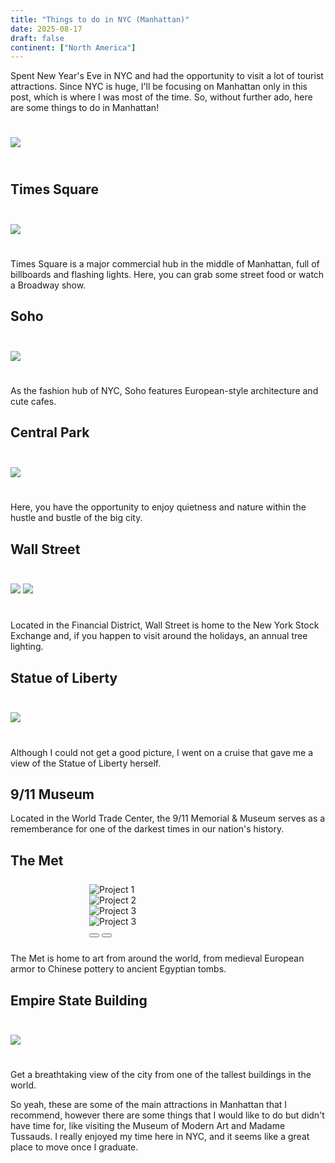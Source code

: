 ```yaml
---
title: "Things to do in NYC (Manhattan)"
date: 2025-08-17
draft: false
continent: ["North America"]
---
```


Spent New Year's Eve in NYC and had the opportunity to visit a lot of tourist attractions. Since NYC is huge, I'll be focusing on Manhattan only in this post, which is where I was most of the time. So, without further ado, here are some things to do in Manhattan!

<!--more-->

<img src="/images/nyc/nycCover.png" class="mx-auto d-block" style="max-width: 50%; margin-top: 5%; margin-bottom: 5%;">

## Times Square

<img src="/images/nyc/timesSquare.png" class="mx-auto d-block" style="max-width: 50%; margin-top: 5%; margin-bottom: 5%;">

Times Square is a major commercial hub in the middle of Manhattan, full of billboards and flashing lights. Here, you can grab some street food or watch a Broadway show.

## Soho

<img src="/images/nyc/soho.png" class="mx-auto d-block" style="max-width: 50%; margin-top: 5%; margin-bottom: 5%;">

As the fashion hub of NYC, Soho features European-style architecture and cute cafes.

## Central Park

<img src="/images/nyc/centralPark.png" class="mx-auto d-block" style="max-width: 50%; margin-top: 5%; margin-bottom: 5%;">

Here, you have the opportunity to enjoy quietness and nature within the hustle and bustle of the big city.

## Wall Street

<div class="container">
   <div class="row">
          <img src="/images/nyc/ws1.png" class="mx-auto d-block" style="max-width: 50%; margin-top: 5%; margin-bottom: 5%;">
          <img src="/images/nyc/ws2.png" class="mx-auto d-block" style="max-width: 50%; margin-top: 5%; margin-bottom: 5%;">
    </div>
</div>

Located in the Financial District, Wall Street is home to the New York Stock Exchange and, if you happen to visit around the holidays, an annual tree lighting.

## Statue of Liberty

<img src="/images/nyc/liberty.png" class="mx-auto d-block" style="max-width: 50%; margin-top: 5%; margin-bottom: 5%;">

Although I could not get a good picture, I went on a cruise that gave me a view of the Statue of Liberty herself.

## 9/11 Museum

Located in the World Trade Center, the 9/11 Memorial & Museum serves as a rememberance for one of the darkest times in our nation's history.

## The Met

<div id="carouselExample" class="carousel slide" data-bs-ride="carousel" style="max-width: 50%; margin-top: 5%; margin-bottom: 5%; margin-left: 25%;">
  <div class="carousel-inner">
    <div class="carousel-item active">
      <img src="/images/nyc/met1.png" class="d-block w-100" alt="Project 1">
    </div>
    <div class="carousel-item">
      <img src="/images/nyc/met2.png" class="d-block w-100" alt="Project 2">
    </div>
    <div class="carousel-item">
      <img src="/images/nyc/met3.png" class="d-block w-100" alt="Project 3">
    </div>
    <div class="carousel-item">
      <img src="/images/nyc/met4.png" class="d-block w-100" alt="Project 3">
    </div>
  </div>
  <button class="carousel-control-prev" type="button" data-bs-target="#carouselExample" data-bs-slide="prev">
    <span class="carousel-control-prev-icon" aria-hidden="true"></span>
  </button>
  <button class="carousel-control-next" type="button" data-bs-target="#carouselExample" data-bs-slide="next">
    <span class="carousel-control-next-icon" aria-hidden="true"></span>
  </button>
</div>

The Met is home to art from around the world, from medieval European armor to Chinese pottery to ancient Egyptian tombs.

## Empire State Building

<img src="/images/nyc/empireState.png" class="mx-auto d-block" style="max-width: 50%; margin-top: 5%; margin-bottom: 5%;">

Get a breathtaking view of the city from one of the tallest buildings in the world.

So yeah, these are some of the main attractions in Manhattan that I recommend, however there are some things that I would like to do but didn't have time for, like visiting the Museum of Modern Art and Madame Tussauds. I really enjoyed my time here in NYC, and it seems like a great place to move once I graduate.